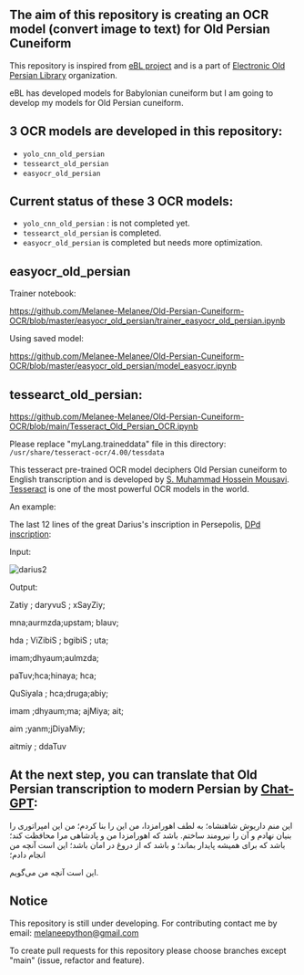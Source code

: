 ## The aim of this repository is creating an OCR model (convert image to text) for Old Persian Cuneiform 

This repository is inspired from [eBL project](https://github.com/ElectronicBabylonianLiterature) and is a part of [
Electronic Old Persian Library](https://github.com/Electronic-Old-Persian-Library) organization.

eBL has developed models for Babylonian cuneiform but I am going to develop my models for Old Persian cuneiform. 


## 3 OCR models are developed in this repository:
- ``` yolo_cnn_old_persian ```
- ``` tessearct_old_persian ```
- ``` easyocr_old_persian ```
## Current status of these 3 OCR models:
- ``` yolo_cnn_old_persian ``` : is not completed yet.
-  ``` tessearct_old_persian ``` is completed.
-  ``` easyocr_old_persian ``` is completed but needs more optimization.

## easyocr_old_persian

Trainer notebook:

https://github.com/Melanee-Melanee/Old-Persian-Cuneiform-OCR/blob/master/easyocr_old_persian/trainer_easyocr_old_persian.ipynb

Using saved model:

https://github.com/Melanee-Melanee/Old-Persian-Cuneiform-OCR/blob/master/easyocr_old_persian/model_easyocr.ipynb






## tessearct_old_persian:

https://github.com/Melanee-Melanee/Old-Persian-Cuneiform-OCR/blob/main/Tesseract_Old_Persian_OCR.ipynb

Please replace "myLang.traineddata" file in this directory: `/usr/share/tesseract-ocr/4.00/tessdata`

This tesseract pre-trained OCR model deciphers Old Persian cuneiform to English transcription and is developed by [S. Muhammad Hossein Mousavi](https://github.com/SeyedMuhammadHosseinMousavi/Extracting-Old-Persian-Cuneiform/tree/main
). [Tesseract](https://github.com/tesseract-ocr/tesseract) is one of the most powerful OCR models in the world.


An example: 

The last 12 lines of the great Darius's inscription in Persepolis, [DPd inscription](https://www.livius.org/sources/content/achaemenid-royal-inscriptions/dpd/):

Input:

![darius2](https://github.com/Melanee-Melanee/Old-Persian-Cuneiform-OCR/assets/74653444/fc8f2a4c-b8b4-4b46-97e3-c87d506fd6fd)



Output:

Zatiy ; daryvuS ; xSayZiy;

mna;aurmzda;upstam; blauv;

hda ; ViZibiS ; bgibiS ; uta;

imam;dhyaum;aulmzda;

paTuv;hca;hinaya; hca;

QuSiyala ; hca;druga;abiy;

imam ;dhyaum;ma; ajMiya; ait;

aim ;yanm;jDiyaMiy;

aitmiy ; ddaTuv

## At the next step, you can translate that Old Persian transcription to modern Persian by [Chat-GPT](https://chatgpt.com/):



این منم داریوش شاهنشاه؛
به لطف اهورامزدا، من این را بنا کردم؛
من این امپراتوری را بنیان نهادم و آن را نیرومند ساختم.
باشد که اهورامزدا من و پادشاهی مرا محافظت کند؛
باشد که برای همیشه پایدار بماند؛
و باشد که از دروغ در امان باشد؛
این است آنچه من انجام دادم؛

این است آنچه من می‌گویم.



## Notice

This repository is still under developing. For contributing contact me by email: melaneepython@gmail.com 

To create pull requests for this repository please choose branches except "main" (issue, refactor and feature).


